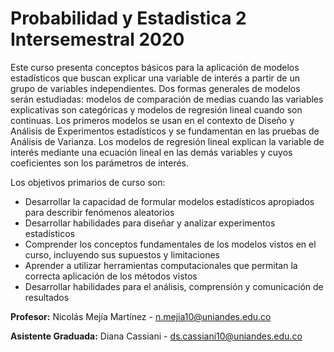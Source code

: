 # Probabilidad y Estadistica 2 Intersemestral 2020

Este curso presenta conceptos básicos para la aplicación de modelos estadísticos que buscan explicar una variable de interés a partir de un grupo de variables independientes. Dos formas generales de modelos serán estudiadas: modelos de comparación de medias cuando las variables explicativas son categóricas y modelos de regresión lineal cuando son continuas. Los primeros modelos se usan en el contexto de Diseño y Análisis de Experimentos estadísticos y se fundamentan en las pruebas de Análisis de Varianza. Los modelos de regresión lineal explican la variable de interés mediante una ecuación lineal en las demás variables y cuyos coeficientes son los parámetros de interés. 

Los objetivos primarios de curso son: 
- Desarrollar la capacidad de formular modelos estadísticos apropiados para describir fenómenos aleatorios
- Desarrollar habilidades para diseñar y analizar experimentos estadísticos 
- Comprender los conceptos fundamentales de los modelos vistos en el curso, incluyendo sus supuestos y limitaciones
- Aprender a utilizar herramientas computacionales que permitan la correcta aplicación de los métodos vistos 
- Desarrollar habilidades para el análisis, comprensión y comunicación de resultados 

**Profesor:** Nicolás Mejía Martínez - n.mejia10@uniandes.edu.co

**Asistente Graduada:** Diana Cassiani - ds.cassiani10@uniandes.edu.co
